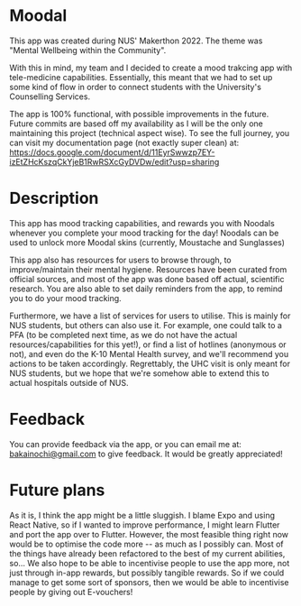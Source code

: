 # Moodal

This app was created during NUS' Makerthon 2022. The theme was "Mental Wellbeing within the Community".

With this in mind, my team and I decided to create a mood trakcing app with tele-medicine capabilities. Essentially, this meant that we had to set up some kind of flow in order to connect students with the University's Counselling Services.

The app is 100% functional, with possible improvements in the future. Future commits are based off my availability as I will be the only one maintaining this project (technical aspect wise). To see the full journey, you can visit my documentation page (not exactly super clean) at: https://docs.google.com/document/d/11EyrSwwzp7EY-izEtZHcKszqCkYjeB1RwRSXcGyDVDw/edit?usp=sharing


# Description
This app has mood tracking capabilities, and rewards you with Noodals whenever you complete your mood tracking for the day!
Noodals can be used to unlock more Moodal skins (currently, Moustache and Sunglasses)

This app also has resources for users to browse through, to improve/maintain their mental hygiene. Resources have been curated from official sources, and most of the app was done based off actual, scientific research.
You are also able to set daily reminders from the app, to remind you to do your mood tracking.

Furthermore, we have a list of services for users to utilise. This is mainly for NUS students, but others can also use it. 
For example, one could talk to a PFA (to be completed next time, as we do not have the actual resources/capabilities for this yet!), or find a list of hotlines (anonymous or not), and even do the K-10 Mental Health survey, and we'll recommend you actions to be taken accordingly. Regrettably, the UHC visit is only meant for NUS students, but we hope that we're somehow able to extend this to actual hospitals outside of NUS.


# Feedback
You can provide feedback via the app, or you can email me at: bakainochi@gmail.com to give feedback. It would be greatly appreciated!


# Future plans
As it is, I think the app might be a little sluggish. I blame Expo and using React Native, so if I wanted to improve performance, I might learn Flutter and port the app over to Flutter.
However, the most feasible thing right now would be to optimise the code more -- as much as I possibly can. Most of the things have already been refactored to the best of my current abilities, so...
We also hope to be able to incentivise people to use the app more, not just through in-app rewards, but possibly tangible rewards. So if we could manage to get some sort of sponsors, then we would be able to incentivise people by giving out E-vouchers!
